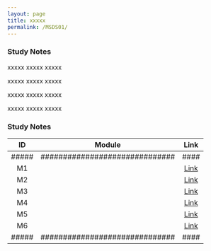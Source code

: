 ```yaml
---
layout: page
title: xxxxx
permalink: /MSDS01/
---
```


<h3>Study Notes</h3>

xxxxx xxxxx xxxxx

xxxxx xxxxx xxxxx

xxxxx xxxxx xxxxx

xxxxx xxxxx xxxxx

<h3>Study Notes</h3>

| ID  | Module                       |Link|
|:---:|:----------------------------:|:--:|
|#####|##############################|####|
| M1  |   |[Link](/MSDS01M1/)|
| M2  |   |[Link](/MSDS01M2/)|
| M3  |   |[Link](/MSDS01M3/)|
| M4  |   |[Link](/MSDS01M4/)|
| M5  |   |[Link](/MSDS01M5/)|
| M6  |   |[Link](/MSDS01M6/)|
|#####|##############################|####|

